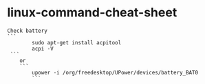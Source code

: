 # linux-command-cheat-sheet
    Check battery 
    ```
            sudo apt-get install acpitool
            acpi -V
     ```
        or
        ```
            upower -i /org/freedesktop/UPower/devices/battery_BAT0
            ```
